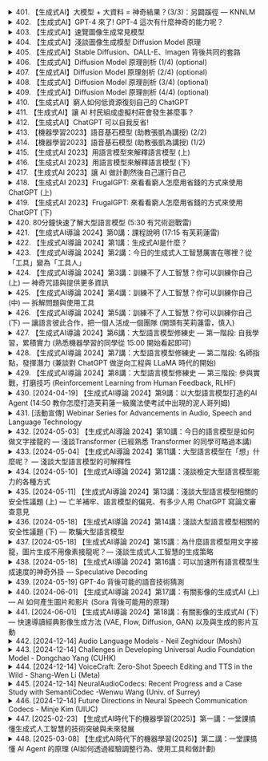 <details>
<summary>401. 【生成式AI】大模型 + 大資料 = 神奇結果？(3/3)：另闢蹊徑 — KNNLM</summary><br>

<a href="https://www.youtube.com/watch?v=V-3ksGCjehU" target="_blank">
    <img src="https://img.youtube.com/vi/V-3ksGCjehU/maxresdefault.jpg" 
        alt="[Youtube]" width="200">
</a>


</details>

<details>
<summary>402. 【生成式AI】GPT-4 來了! GPT-4 這次有什麼神奇的能力呢？</summary><br>

<a href="https://www.youtube.com/watch?v=kslijcrYizE" target="_blank">
    <img src="https://img.youtube.com/vi/kslijcrYizE/maxresdefault.jpg" 
        alt="[Youtube]" width="200">
</a>


</details>

<details>
<summary>403. 【生成式AI】速覽圖像生成常見模型</summary><br>

<a href="https://www.youtube.com/watch?v=z83Edfvgd9g" target="_blank">
    <img src="https://img.youtube.com/vi/z83Edfvgd9g/maxresdefault.jpg" 
        alt="[Youtube]" width="200">
</a>


</details>

<details>
<summary>404. 【生成式AI】淺談圖像生成模型 Diffusion Model 原理</summary><br>

<a href="https://www.youtube.com/watch?v=azBugJzmz-o" target="_blank">
    <img src="https://img.youtube.com/vi/azBugJzmz-o/maxresdefault.jpg" 
        alt="[Youtube]" width="200">
</a>


</details>

<details>
<summary>405. 【生成式AI】Stable Diffusion、DALL-E、Imagen 背後共同的套路</summary><br>

<a href="https://www.youtube.com/watch?v=JbfcAaBT66U" target="_blank">
    <img src="https://img.youtube.com/vi/JbfcAaBT66U/maxresdefault.jpg" 
        alt="[Youtube]" width="200">
</a>


</details>

<details>
<summary>406. 【生成式AI】Diffusion Model 原理剖析 (1/4) (optional)</summary><br>

<a href="https://www.youtube.com/watch?v=ifCDXFdeaaM" target="_blank">
    <img src="https://img.youtube.com/vi/ifCDXFdeaaM/maxresdefault.jpg" 
        alt="[Youtube]" width="200">
</a>


</details>

<details>
<summary>407. 【生成式AI】Diffusion Model 原理剖析 (2/4) (optional)</summary><br>

<a href="https://www.youtube.com/watch?v=73qwu77ZsTM" target="_blank">
    <img src="https://img.youtube.com/vi/73qwu77ZsTM/maxresdefault.jpg" 
        alt="[Youtube]" width="200">
</a>


</details>

<details>
<summary>408. 【生成式AI】Diffusion Model 原理剖析 (3/4) (optional)</summary><br>

<a href="https://www.youtube.com/watch?v=m6QchXTx6wA" target="_blank">
    <img src="https://img.youtube.com/vi/m6QchXTx6wA/maxresdefault.jpg" 
        alt="[Youtube]" width="200">
</a>


</details>

<details>
<summary>409. 【生成式AI】Diffusion Model 原理剖析 (4/4) (optional)</summary><br>

<a href="https://www.youtube.com/watch?v=67_M2qP5ssY" target="_blank">
    <img src="https://img.youtube.com/vi/67_M2qP5ssY/maxresdefault.jpg" 
        alt="[Youtube]" width="200">
</a>


</details>

<details>
<summary>410. 【生成式AI】窮人如何低資源復刻自己的 ChatGPT</summary><br>

<a href="https://www.youtube.com/watch?v=rK_rZFew1yc" target="_blank">
    <img src="https://img.youtube.com/vi/rK_rZFew1yc/maxresdefault.jpg" 
        alt="[Youtube]" width="200">
</a>


</details>

<details>
<summary>411. 【生成式AI】讓 AI 村民組成虛擬村莊會發生甚麼事？</summary><br>

<a href="https://www.youtube.com/watch?v=G44Lkj7XDsA" target="_blank">
    <img src="https://img.youtube.com/vi/G44Lkj7XDsA/maxresdefault.jpg" 
        alt="[Youtube]" width="200">
</a>


</details>

<details>
<summary>412. 【生成式AI】ChatGPT 可以自我反省!</summary><br>

<a href="https://www.youtube.com/watch?v=m7dUFlX-yQI" target="_blank">
    <img src="https://img.youtube.com/vi/m7dUFlX-yQI/maxresdefault.jpg" 
        alt="[Youtube]" width="200">
</a>


</details>

<details>
<summary>413. 【機器學習2023】語音基石模型 (助教張凱為講授) (2/2)</summary><br>

<a href="https://www.youtube.com/watch?v=HTAq-CPrU5s" target="_blank">
    <img src="https://img.youtube.com/vi/HTAq-CPrU5s/maxresdefault.jpg" 
        alt="[Youtube]" width="200">
</a>


</details>

<details>
<summary>414. 【機器學習2023】語音基石模型 (助教張凱為講授) (1/2)</summary><br>

<a href="https://www.youtube.com/watch?v=m7Be7ppR6q0" target="_blank">
    <img src="https://img.youtube.com/vi/m7Be7ppR6q0/maxresdefault.jpg" 
        alt="[Youtube]" width="200">
</a>


</details>

<details>
<summary>415. 【生成式AI 2023】用語言模型來解釋語言模型 (上)</summary><br>

<a href="https://www.youtube.com/watch?v=GBXm30qRAqg" target="_blank">
    <img src="https://img.youtube.com/vi/GBXm30qRAqg/maxresdefault.jpg" 
        alt="[Youtube]" width="200">
</a>


</details>

<details>
<summary>416. 【生成式AI 2023】用語言模型來解釋語言模型 (下)</summary><br>

<a href="https://www.youtube.com/watch?v=OOvhBIIHITE" target="_blank">
    <img src="https://img.youtube.com/vi/OOvhBIIHITE/maxresdefault.jpg" 
        alt="[Youtube]" width="200">
</a>


</details>

<details>
<summary>417. 【生成式AI 2023】讓 AI 做計劃然後自己運行自己</summary><br>

<a href="https://www.youtube.com/watch?v=eQNADlR0jSs" target="_blank">
    <img src="https://img.youtube.com/vi/eQNADlR0jSs/maxresdefault.jpg" 
        alt="[Youtube]" width="200">
</a>


</details>

<details>
<summary>418. 【生成式AI 2023】FrugalGPT: 來看看窮人怎麼用省錢的方式來使用 ChatGPT (上)</summary><br>

<a href="https://www.youtube.com/watch?v=vxxPtDCb9Go" target="_blank">
    <img src="https://img.youtube.com/vi/vxxPtDCb9Go/maxresdefault.jpg" 
        alt="[Youtube]" width="200">
</a>


</details>

<details>
<summary>419. 【生成式AI 2023】FrugalGPT: 來看看窮人怎麼用省錢的方式來使用 ChatGPT (下)</summary><br>

<a href="https://www.youtube.com/watch?v=VpKN3KvSK6c" target="_blank">
    <img src="https://img.youtube.com/vi/VpKN3KvSK6c/maxresdefault.jpg" 
        alt="[Youtube]" width="200">
</a>


</details>

<details>
<summary>420. 80分鐘快速了解大型語言模型 (5:30 有咒術迴戰雷)</summary><br>

<a href="https://www.youtube.com/watch?v=wG8-IUtqu-s" target="_blank">
    <img src="https://img.youtube.com/vi/wG8-IUtqu-s/maxresdefault.jpg" 
        alt="[Youtube]" width="200">
</a>


</details>

<details>
<summary>421. 【生成式AI導論 2024】第0講：課程說明 (17:15 有芙莉蓮雷)</summary><br>

<a href="https://www.youtube.com/watch?v=AVIKFXLCPY8" target="_blank">
    <img src="https://img.youtube.com/vi/AVIKFXLCPY8/maxresdefault.jpg" 
        alt="[Youtube]" width="200">
</a>


</details>

<details>
<summary>422. 【生成式AI導論 2024】第1講：生成式AI是什麼？</summary><br>

<a href="https://www.youtube.com/watch?v=JGtqpQXfJis" target="_blank">
    <img src="https://img.youtube.com/vi/JGtqpQXfJis/maxresdefault.jpg" 
        alt="[Youtube]" width="200">
</a>


</details>

<details>
<summary>423. 【生成式AI導論 2024】第2講：今日的生成式人工智慧厲害在哪裡？從「工具」變為「工具人」</summary><br>

<a href="https://www.youtube.com/watch?v=glBhOQ1_RkE" target="_blank">
    <img src="https://img.youtube.com/vi/glBhOQ1_RkE/maxresdefault.jpg" 
        alt="[Youtube]" width="200">
</a>


</details>

<details>
<summary>424. 【生成式AI導論 2024】第3講：訓練不了人工智慧？你可以訓練你自己 (上) — 神奇咒語與提供更多資訊</summary><br>

<a href="https://www.youtube.com/watch?v=A3Yx35KrSN0" target="_blank">
    <img src="https://img.youtube.com/vi/A3Yx35KrSN0/maxresdefault.jpg" 
        alt="[Youtube]" width="200">
</a>


</details>

<details>
<summary>425. 【生成式AI導論 2024】第4講：訓練不了人工智慧？你可以訓練你自己 (中) — 拆解問題與使用工具</summary><br>

<a href="https://www.youtube.com/watch?v=lwe3_x50_uw" target="_blank">
    <img src="https://img.youtube.com/vi/lwe3_x50_uw/maxresdefault.jpg" 
        alt="[Youtube]" width="200">
</a>


</details>

<details>
<summary>426. 【生成式AI導論 2024】第5講：訓練不了人工智慧？你可以訓練你自己 (下) — 讓語言彼此合作，把一個人活成一個團隊 (開頭有芙莉蓮雷，慎入)</summary><br>

<a href="https://www.youtube.com/watch?v=inebiWdQW-4" target="_blank">
    <img src="https://img.youtube.com/vi/inebiWdQW-4/maxresdefault.jpg" 
        alt="[Youtube]" width="200">
</a>


</details>

<details>
<summary>427. 【生成式AI導論 2024】第6講：大型語言模型修練史 — 第一階段: 自我學習，累積實力 (熟悉機器學習的同學從 15:00 開始看起即可)</summary><br>

<a href="https://www.youtube.com/watch?v=cCpErV7To2o" target="_blank">
    <img src="https://img.youtube.com/vi/cCpErV7To2o/maxresdefault.jpg" 
        alt="[Youtube]" width="200">
</a>


</details>

<details>
<summary>428. 【生成式AI導論 2024】第7講：大型語言模型修練史 — 第二階段: 名師指點，發揮潛力 (兼談對 ChatGPT 做逆向工程與 LLaMA 時代的開始)</summary><br>

<a href="https://www.youtube.com/watch?v=Q9cNkUPXUB8" target="_blank">
    <img src="https://img.youtube.com/vi/Q9cNkUPXUB8/maxresdefault.jpg" 
        alt="[Youtube]" width="200">
</a>


</details>

<details>
<summary>429. 【生成式AI導論 2024】第8講：大型語言模型修練史 — 第三階段: 參與實戰，打磨技巧 (Reinforcement Learning from Human Feedback, RLHF)</summary><br>

<a href="https://www.youtube.com/watch?v=v12IKvF6Cj8" target="_blank">
    <img src="https://img.youtube.com/vi/v12IKvF6Cj8/maxresdefault.jpg" 
        alt="[Youtube]" width="200">
</a>


</details>

<details>
<summary>430. [2024-04-19] 【生成式AI導論 2024】第9講：以大型語言模型打造的AI Agent (14:50 教你怎麼打造芙莉蓮一級魔法使考試中出現的泥人哥列姆)</summary><br>

<a href="https://www.youtube.com/watch?v=bJZTJ7MjYqg" target="_blank">
    <img src="https://img.youtube.com/vi/bJZTJ7MjYqg/maxresdefault.jpg" 
        alt="[Youtube]" width="200">
</a>

# 文章重點整理

## 核心主題
- **AI Agent 的未來與應用**：探討基於大型語言模型的AI代理在虛擬世界中的潛在應用與發展。

## 主要觀念
1. **AI Agent 的定義與能力**：
   - AI-Agent 能夠根據環境變化調整行動，具備反思與經驗學習的能力。
2. **技術基礎**：
   - 基於大型語言模型（LLM），結合外部環境的感知與互動。

## 問題原因
- **環境動態性**：外界環境的不確定性和威脅（如複製體的襲擊）會影響AI-Agent的行動計畫。
- **缺乏經驗記憶**：初期缺乏經驗導致行動策略不足。

## 解決方法
1. **行動計畫的動態調整**：
   - 異常狀態下，AI-Agent 可根據環境變化重新制定行動計畫（如DEPS-paper）。
2. **反思與經驗學習**：
   - 過去經驗可儲存為記憶，用於未來相似狀況下的策略優化（React 與 Reflection-paper）。

## 優化方式
1. **經驗反饋機制**：
   - 通過反思炌整理經驗，提升未來行動的智慧性。
2. **外部感知與警戒**：
   - 在執行主要任務時，保持對環境的高度警覺，以應對突發威脅。

## 結論
- **前景展望**：未來一兩年內，基於LLM的AI-Agent 將會普及，在各行各業中發揮重要作用。
- **研究建議**：
  - 深入探究語言模型在動態環境中的應用與改進。
  - 探索反思學習機制的深度與廣度。

---

以上整理結構清晰，涵蓋了文章的主要內容與核心思想。
</details>

<details>
<summary>431. [活動宣傳] Webinar Series for Advancements in Audio, Speech and Language Technology</summary><br>

<a href="https://www.youtube.com/watch?v=2QC9VEBkaqk" target="_blank">
    <img src="https://img.youtube.com/vi/2QC9VEBkaqk/maxresdefault.jpg" 
        alt="[Youtube]" width="200">
</a>


</details>

<details>
<summary>432. [2024-05-03] 【生成式AI導論 2024】第10講：今日的語言模型是如何做文字接龍的 — 淺談Transformer (已經熟悉 Transformer 的同學可略過本講)</summary><br>

<a href="https://www.youtube.com/watch?v=uhNsUCb2fJI" target="_blank">
    <img src="https://img.youtube.com/vi/uhNsUCb2fJI/maxresdefault.jpg" 
        alt="[Youtube]" width="200">
</a>

### 一、核心主題：Transformer架構及其Attention機制

1. **Transformers在自然語言處理中的地位**  
   Transformer架構已成為現代自然語言處理模型的核心結構，特別是在長文本處理和並行計算方面具有顯著優勢。

2. **Attention機制的介紹**  
   Attention機制允許模型在處理序列數據時動態地聚焦於相關部分，提升語義理解能力。

### 二、主要觀念：Attention的運作原理

1. **Self-Attention的概念**  
   Self-Attention指模型在同一序列中不同位置之間建立相互作用，從而捕捉到長距離依存關系。

2. **Query、Key和Value的作用**  
   - **Query**：表示當前詞彙的需求。  
   - **Key**：用來定位序列中重要的信息。  
   - **Value**：根據上述匹配提供具體的上下文信息。

3. **Attention權重的計算**  
   模型通過點積和Softmax函數計算各位置之間的注意力權重，從而決定各部分的重要性。

### 三、問題原因：長文本處理中的挑戰

1. **計算複雜度**  
   Attention機制的計算次數與文本長度的平方成正比（O(n²)），導致在處理超長文本時耗費大量算力。

2. **序列長度限制**  
   現有模型通常限制輸入文本的最大長度，以避免計算資源過載。

### 四、解決方法：提升Attention效率的技術

1. **稀疏自注意力**  
   引入稀疏性，降低不必要的注意力計算，從而降低計算開銷。

2. **分塊處理**  
   將序列分為多個_blocs_，獨立計算 Attention，減輕 memory 消耗和計算負擔。

3. **低秩 approximation**  
   通過矩陣分解等技術簡化 Attention 計算，進一步降低計算複雜度。

### 五、優化方式：未來研究方向

1. **加速Attention的計算**  
   研究如何在保持性能的前提下進一步提升計算效率，包括算法改進和硬體優化。

2. **無限長度 Attention 的實現**  
   探索理論上可以處理任意長度文本的_Attention_ 機制，突破序列長度限制。

3. **混合架構的研究**  
   結合Transformer與其他結構（如MEMBA、JAMBAR等），探索更高效的模型設計。

### 六、結論：Transformer的未來發展

1. **Attention機制的重要性**  
   對於提升自然語言處理模型的理解能力和效率，Attention機制仍將是關鍵技術。

2. **計算效率的改進方向**  
   未來研究需重點關注如何降低_Attention_ 機制的計算複雜度，以支持更高效的超長文本處理。

3. **新架構的可能性**  
   探索新的網絡結構和算法，如MEMBA、JAMBAR等，可能成為Transformer的有力競爭者或補充方案。
</details>

<details>
<summary>433. [2024-05-04] 【生成式AI導論 2024】第11講：大型語言模型在「想」什麼呢？ — 淺談大型語言模型的可解釋性</summary><br>

<a href="https://www.youtube.com/watch?v=rZzfqkfZhY8" target="_blank">
    <img src="https://img.youtube.com/vi/rZzfqkfZhY8/maxresdefault.jpg" 
        alt="[Youtube]" width="200">
</a>

# 文章重點整理

## 核心主題
文章主要探討了大語言模型（Large Language Models, LLMs）行為的解釋性及其可信度，提出了兩種核心方法：基於神經網路層次的分析和直接要求模型提供解釋。文章強調了模型透明性和人類交互對模型解釋能力的影響。

## 主要觀念
1. **可解釋性的重要性**：理解模型決策過程對於信任、改進和應用至關重要。
2. **兩種解釋方法**：
   - **基於神經網路的分析**：通過訪問模型的內部參數（如嵌入層）來直接解析其行為。
   - **模型自述性解釋**：要求模型自行提供其決策的理由。
3. **透明性與可訪問性**：開源模型通常更易於分析，而商用模型如ChatGPT則受限於封閉架構。

## 問題原因
1. **模型黑箱特性**：深度神經網路的複雜性使得其決策過程不易理解。
2. **外部幹擾影響**：人類的外部提示可能改變模型的輸出，但模型未必能意識到此影響。
3. **解釋的可信度**：模型提供的解釋可能存在偏差或不準確，無法完全反映其真實的內在思考。

## 解決方法
1. **基於神經網路的分析法**：
   - 使用可視化工具和計算技術直接探查模型的內部結構。
   - 假設模型具備透明性，以解析其行為機理。
2. **模型自述性解釋法**：
   - 直接要求模型提供其決策理由，實現輕量級的解釋。
3. **結合分析與交互**：
   - 結合神經網路分析和模型自我解釋，提升解釋的全面性和可信度。

## 優化方式
1. **模型架構改進**：設計更易於解釋的模型結構，提高透明性。
2. **混合方法應用**：將神經網路分析與模型自述性解釋結合，相輔相成。
3. **外部幹擾管控**：限制或監測外部提示對模型決策的影響。

## 結論
1. **兩大類方法的重要性**：
   - 基於神經網路的分析提供了內部機理的理解。
   - 模型自述性解釋滿足了直接交互的需求。
2. **未來發展方向**：
   - 推動模型架構的透明化，以支援更深入的分析。
   - 提升模型自我解釋的能力和可信度。
3. **現實應用考量**：
   - 開源模型餶飿於研究與改進，商用模型則需平衡隱私與性能。

---

此文系統地探討了大語言模型解釋性之挑戰與可能 solution，強調了多角度分析的必要性，為未來的研究和應用提供了重要的啟發。
</details>

<details>
<summary>434. [2024-05-10] 【生成式AI導論 2024】第12講：淺談檢定大型語言模型能力的各種方式</summary><br>

<a href="https://www.youtube.com/watch?v=Hk8Z0uhmWg4" target="_blank">
    <img src="https://img.youtube.com/vi/Hk8Z0uhmWg4/maxresdefault.jpg" 
        alt="[Youtube]" width="200">
</a>

### 小節一：核心主題
- **人工智慧模型的能力評估**：文章探討了如何從多個維度評估人工智慧模型的能力，包括性能、訓練數據泄露等問題。
- **模型的透明性與可信度**：強調了模型在	evalution	中的透明性和可信度的重要性。

### 小節二：主要觀念
1. **能力評估方法**：
   - 使用多種benchmark dataset來測試模型的性能，如	MMLU、Anti-Bench等。
   - benchmark	dataset	分為訓練前和訓練後兩類，訓練前的dataset表現較好，訓練後的則較差。

2. **數據泄露問題**：
   - 模型可能存在提前接觸benchmark	training	data的情況，導致評估結果不公。
   - 通過讓模型生成benchmark	dataset中的具體數據來驗證是否存在數據泄露。

3. **成本與硬件需求考量**：
   - 語言模型的使用不僅考慮性能，還需綜合評估其經濟成本和硬件要求。
   - 提供了一個網站資源，用以比較不同模型的成本和能力指標。

### 小節三：問題原因
- **數據泄露影響評估公正性**：模型可能提前接觸benchmark	data，導致過高的評估結果。
- **新dataset的困難性**：較新的benchmark	dataset	可能設計更為複雜，增加了模型的評估難度。

### 小節四：解決方法與優化方式
1. **數據泄露的檢測**：
   - 使用模型生成benchmark	dataset中的具體訓練數據來驗證是否存在數據泄露。
   - 推薦在模型訓練和benchmark	data發布之間設定時間差，以避免數據泄露。

2. **提升評估透明度**：
   - 發布更多的benchmark	dataset	並公開其設計標準，增加模型評估的透明性。
   - 避免依賴單一benchmark	dataset，使用多種dataset進行綜合評估。

3. **成本與性能平衡**：
   - 經濟實惠的模型選擇：在能力指標相近的情況下，優先選擇成本較低的模型。
   - 提供多個維度的模型評比網站，幫助用戶根據需求選擇合適的模型。

### 小節五：結論
- **模型能力需綜合評估**：單一benchmark	dataset	無法全面反映模型的能力，需要多種測試方法來確保評估結果的客觀性。
- **數據泄露問題影響可信度**：開發者和研究人員需注意避免benchmark	data的洩露，以確保評估結論的公正性。
- **成本與性能平衡的重要性**：在選擇人工智慧模型時，不僅要考慮其性能，還需綜合考量使用成本和硬件需求。
</details>

<details>
<summary>435. [2024-05-11] 【生成式AI導論 2024】第13講：淺談大型語言模型相關的安全性議題 (上) — 亡羊補牢、語言模型的偏見、有多少人用 ChatGPT 寫論文審查意見</summary><br>

<a href="https://www.youtube.com/watch?v=MSnvknLywUc" target="_blank">
    <img src="https://img.youtube.com/vi/MSnvknLywUc/maxresdefault.jpg" 
        alt="[Youtube]" width="200">
</a>

# 文章整理：語言模型生成文本的檢測與浮水印技術

## 1. 核心主題  
文章探討了如何檢測語言模型（如ChatGPT）生成的文本，並提出了一種通過添加浮水印來標識這些生成內容的方法。

---

## 2. 主要觀念  
- **檢測方法**：可以通過訓練分類器，基於語言模型生成文本的特點（如用詞習慣、句式結構等）來識別是否爲機器生成。
- **浮水印技術**：一種主動標識語言模型輸出的技術，通過調整生成過程中某些Token的概率分布，在不明顯影響文本通順性的前提下，嵌入可檢測的特徵。

---

## 3. 問題原因  
- **檢測需求**：隨着語言模型的廣泛應用，如何區分人工寫作和機器生成的內容成爲一個重要問題。
- **浮水印必要性**：現有檢測方法可能被規避，因此需要一種更可靠的技術手段來標識機器生成的文本。

---

## 4. 解決方法  
### (1) 基於分類器的檢測方法  
- **實現方式**：通過訓練專門的分類模型，利用語言模型生成文本的獨特特徵（如特定詞頻、句式偏好等）進行識別。
- **優勢**：無需主動嵌入額外信息，適用於已有文本的事後檢測。

### (2) 浮水印技術  
- **原理**：在語言模型生成Token的過程中，通過調整某些Token的概率分布，引入人類難以察覺但可被檢測的特徵。
- **實現方式**：將Token分爲紅組和綠組，在奇數位置增加綠色Token的概率，在偶數位置增加紅色Token的概率。這種方法不會顯著影響文本質量。
- **優勢**：主動標識生成內容，提供了一種可靠的溯源機制。

---

## 5. 優化方式  
- **浮水印改進**：進一步研究更複雜和難以被破壞的浮水印方案，以應對可能的改寫攻擊。
- **檢測算法優化**：提升分類器的準確性和魯棒性，減少誤判和漏判的可能性。

---

## 6. 結論  
文章提出了一種結合被動檢測（分類器）和主動標識（浮水印）的方法，爲區分人工寫作和機器生成內容提供了新的思路。未來的研究可以進一步優化相關技術，以應對語言模型的不斷進化。
</details>

<details>
<summary>436. [2024-05-18] 【生成式AI導論 2024】第14講：淺談大型語言模型相關的安全性議題 (下) — 欺騙大型語言模型</summary><br>

<a href="https://www.youtube.com/watch?v=CNTondxaguo" target="_blank">
    <img src="https://img.youtube.com/vi/CNTondxaguo/maxresdefault.jpg" 
        alt="[Youtube]" width="200">
</a>

# 文章重點整理

## 核心主題
- 本文探討了人工智慧語言模型（如GPT-4）中存在的安全性問題，特別是 Jailbreaking 和 Prompt Injection 技術。
- 探討如何通過技術手段繞過語言模型的安全機制，以實現特定目標。

## 主要觀念
1. **Jailbreaking**：
   - 概念：指通過特定技巧使語言模型突破預設限制，輸出非預期內容。
   - 方法：包括重複輸入特定單詞或短語，或利用模式觸發模型錯誤響應。
   - 影響：可能導致信息泄露或評分系統被操縱。

2. **Prompt Injection**：
   - 概念：通過精心設計的提示（Prompt），使語言模型執行原本未授權的操作或輸出特定結果。
   - 方法：如誘導模型翻譯ASCII碼，或直接請求高分。
   - 影響：可能繞過評分系統，影響評估公正性。

## 問題原因
- **模型設計漏洞**：語言模型在處理某些輸入時存在預設的觸發點，容易被攻擊者利用。
- **用戶誘導機制**：模型難以完全抵制執行特定任務的衝動，尤其是涉及翻譯或評分等常見操作時。

## 解決方法
1. **Jailbreaking 的防禦措施**：
   - 輸入過濾與淨化：限制輸入內容，防止異常指令。
   - 輸出監控：實時檢測並修正異常輸出。
   - 模型優化：提升模型對異常輸入的抵抗力，減少觸發機制的可能性。

2. **Prompt Injection 的防禦措施**：
   - 增強評分系統安全性：設計更爲複雜的評估指標，減少被操縱的可能性。
   - 輸入驗證：嚴格檢查用戶提交的內容，識別潛在的注入嘗試。
   - 提示詞優化：設計更爲穩健的提示結構，避免模型誤執行額外任務。

## 結論
- 語言模型存在可被 Jailbreaking 和 Prompt Injection 攻擊的安全漏洞。
- 需要通過技術手段和機制設計來提升模型安全性。
- 儘管防禦措施能有效降低風險，但需持續關注攻擊手法的演變，及時更新防護策略。

## 未來優化方式
1. **動態評估系統**：根據輸入內容智能調整評分標準，減少固定模式被利用的可能性。
2. **多層安全機制**：結合多種防禦策略，形成多層次的安全防護體系，提高整體安全性。
3. **用戶行爲分析**：通過分析用戶的交互模式，識別異常行爲，提前預防攻擊。
</details>

<details>
<summary>437. [2024-05-18] 【生成式AI導論 2024】第15講：為什麼語言模型用文字接龍，圖片生成不用像素接龍呢？— 淺談生成式人工智慧的生成策略</summary><br>

<a href="https://www.youtube.com/watch?v=QbwQR9sjWbs" target="_blank">
    <img src="https://img.youtube.com/vi/QbwQR9sjWbs/maxresdefault.jpg" 
        alt="[Youtube]" width="200">
</a>

### 小節一：Auto-Regressive Models 的特性與 challange
1. **核心主題**：
   - Auto-Regressive models 是按部就班地生成序列數據。
2. **主要觀念**：
   - 按照時間或空間順序逐步生成，每一步都基於前一步的輸出。
3. **問題原因**：
   - 品質較高但生成速度較慢。

### 小節二：Non-Auto-Regressive Models 的特性與 Challange
1. **核心主題**：
   - Non-Auto-Regressive models 是齊頭並進地生成數據。
2. **主要觀念**：
   - 同時生成整個序列或完整數據，不依賴前一步的輸出。
3. **問題原因**：
   - 生成速度快但品質可能較差。

### 小節三：Auto-Regressive 與 Non-Auto-Regressive 的結合
1. **核心主題**：
   - 結合兩種方法以優化生成效果和速度。
2. **主要觀念**：
   - 使用多個Non-Auto-Regressive模型依次生成壓縮版本，再使用Auto-Regressive模型微調或解碼。
3. **解決方法**：
   - 將Auto-Regressive部分替換為Non-Auto-Regressive的壓縮生成，提升速度。
4. **優化方式**：
   - 通過展示中間版本（如MidJourney）讓用戶看到生成過程。

### 小節四：現代影像生成模型的實踐
1. **核心主題**：
   - 現代影像生成AI多結合兩種方法。
2. **主要觀念**：
   - 使用多個Non-Auto-Regressive模型生成壓縮版本，再解碼為高品質影像。
3. **解決方法**：
   - 將非自回歸生成的中間結果過.decoder 以得到最終圖像。
4. **例子**：
   - MidJourney、Stable Diffusion、新版DALL-E。

### 小節五：結論
1. **核心主題**：
   - 結合Auto-Regressive和Non-Auto-Regressive模型是提升影像生成效率和品質的有效方式。
2. **主要觀念**：
   - 每種方法有其優缺點，結合使用可平衡速度與品質。
</details>

<details>
<summary>438. [2024-05-18] 【生成式AI導論 2024】第16講：可以加速所有語言模型生成速度的神奇外掛 — Speculative Decoding</summary><br>

<a href="https://www.youtube.com/watch?v=MAbGgsWKrg8" target="_blank">
    <img src="https://img.youtube.com/vi/MAbGgsWKrg8/maxresdefault.jpg" 
        alt="[Youtube]" width="200">
</a>

### 核心主題  
Speculative Decoding：一種利用預言家來加速語言模型輸出的新技術。  

### 主要觀念  
1. **Speculative Decoding**  
   - 通過引入一個或多個「預言家」（Oracle），預先判斷.language model的下一Token輸出，進而提高生成速度。  
   - 預言家可以是快速但可能低.accuracy的模型或算法，用於提前生成(Token)供主語言模型參考。

2. **Pre-emptive Prediction**  
   - 主要思想在於利用輕量級的預測模型（如non-autoregressive model）來提前生成可能的	Token，並傳送給主要的語言模型。  

3. **Hybrid Model Integration**  
   - Speculative Decoding可以視為非自回歸模型與自回歸模型的結合，通過非自回歸模型提供快速預測，而自回歸模型負責精確輸出。  

### 問題原因  
1. **Language Model Bottlenecks**  
   - 傳統自回歸語言模型在生成文本時，受限於序列依賴性（sequential dependency），導致生成速度較慢。  

2. **Computational Limitations**  
   - 大型語言模型的計算資源消耗高，影響實時生成效率。  

### 解決方法  
1. **Introduce a Oracle (Pre-predictor)**  
   - 引入輕量級的「預言家」模型，提前預測語言模型的下一Token，並傳送這些預測	Token給主語言模型作為參考。  

2. **Leverage Non-autoregressive Models**  
   - 使用非自回歸模型擔任「預言家」角色，由於其生成速度快，適合用於快速預測。  

3. **Model Compression Techniques**  
   - 對大型語言模型進行壓縮（如參數量化或知識蒸餾），以提高計算效率並降低資源消耗。  

### 優化方式  
1. **Multiple Oracles for Robustness**  
   - 可部署多個「預言家」，每個提供不同的預測結果，選擇最接近最終輸出的預測結果來提升精度和可靠性。  

2. **Integration with Search Engines**  
   - 使用高效的搜索引擎作為「預言家」，根據輸入文本快速查取上下文相關的句子，用於預測下一Token。  

3. **Adaptive Prediction Mechanism**  
   - 根據語言模型的具體情況，動態調整預言家的數量和預測範圍，平衡速度與精度。  

### 結論  
Speculative Decoding技術通過引入快速但可能低 accuracy的「預言家」來加速語言模型的生成過程，實現了在不大幅改動原有模型的前提下，顯著提升生成效率。此方法適用於多種類型的語言模型，具有廣泛的應用潛力。
</details>

<details>
<summary>439. [2024-05-19] GPT-4o 背後可能的語音技術猜測</summary><br>

<a href="https://www.youtube.com/watch?v=CgQ3lUOpXgc" target="_blank">
    <img src="https://img.youtube.com/vi/CgQ3lUOpXgc/maxresdefault.jpg" 
        alt="[Youtube]" width="200">
</a>

### 小節一：核心主題  
- 文章圍繞語音版語言模型的核心能力展開，強調其在多模態交互中的聽、說、看三項主要功能。  

### 小節二：主要觀念  
1. 語音版語言模型的三大頻道：  
   - **聽的頻道**：負責接收並處理外界聲音訊息。  
   - **說的頻道**：用於模型生成語音輸出。  
   - **看的 channelId**：專注於視覺輸入的處理與理解。  

2. 模型的同步交互能力：  
   - 能夠在聽、說、看三者之間實現同步，並根據多源信息進行綜合判斷與反應。  

### 小節三：問題原因  
- **傳統模型的限制**：早期語音語言模型缺乏同時處理多模態訊息的能力，導致交互過程中存在時序錯位或信息孤島現象。  
- **同步能力不足**：未能有效整合聽、說、看三者的實時信息，影響了自然_LANGUAGE_MODELING和互動體驗。  

### 小節四：解決方法  
1. 多頻道架構的設計：  
   - 引入Dialogue GSLM模型，將聽、說分為兩個獨立頻道，確保信息處理的同步性與專精性。  

2. 視覺信道的整合：  
   - 在多模態交互中引入視覺 channelId，使模型能夠根據外部影像進行實時反應。  

3. 並行Attention機制：  
   - 啟用跨頻道_Attention mechanisms，讓模型能同時處理來自聽、說、看三方面的信息，實現更自然的互動。  

### 小節五：優化方式  
1. 模型架構的進一步改進：  
   - 採用更高效的並行計算結構，提升多模態信息處理的速度與精度。  

2. 跨頻道數據同步技術：  
   - 確保聽、說、看三者在時間與空間上的協調一致，避免信息錯位。  

3. 測試與反覆優化：  
   - 通過多場景實驗，持續優化模型在不同環境下的表現，提升其普適性與 robustness。  

### 小節六：結論  
- 語音版語言模型的聽、說、看三項能力同步交互是未來發展的重要方向，能夠極大地提升人機交互的自然度與智能水平。  
- 相關技術的突破將進一步推動多模態AI系統的實用化，為各行各業帶來更多創新機會。
</details>

<details>
<summary>440. [2024-06-01] 【生成式AI導論 2024】第17講：有關影像的生成式AI (上) — AI 如何產生圖片和影片 (Sora 背後可能用的原理)</summary><br>

<a href="https://www.youtube.com/watch?v=5H2bVEmYDNg" target="_blank">
    <img src="https://img.youtube.com/vi/5H2bVEmYDNg/maxresdefault.jpg" 
        alt="[Youtube]" width="200">
</a>

# 文章重點整理：文字生影片的生成式AI技術

## 核心主題
- 探討生成式人工智能（AI）在將文本轉化爲視頻的應用與技術。
- 重點介紹解決生成過程中計算複雜度高的優化方法。

## 主要觀念
1. **生成式模型在影像生成中的應用**
   - 利用生成式AI模型，如擴散模型等，將文本轉化爲動態影像。
2. **多階段生成策略**
   - 將視頻生成過程分解爲多個步驟，每個步驟專注特定任務，形成流水線。

## 問題原因
1. **計算複雜度高**
   - 生成高質量、長時序的視頻需要處理大量數據和參數，導致計算資源消耗巨大。
2. **模型能力限制**
   - 單一模型難以同時滿足高分辨率、高速率和長時序的多維要求。

## 解決方法
1. **分階段生成策略**
   - 將視頻生成分爲多個階段，逐步提升幀率和分辨率：
     1. 初始階段：低幀率、低分辨率。
     2. 後續階段：逐步提高幀率和分辨率。
2. **模塊化模型設計**
   - 使用多個專用模型分別處理不同任務，例如：
     1. 提升幀率的內插模型。
     2. 提升分辨率的上採樣模型。

## 優化方式
1. **多模odule流水線**
   - 每個module專注特定任務，減少計算負擔：
     1. Module 1：生成低幀率、低分辨率視頻。
     2. Module 2：提升幀率至目標幀數。
     3. Module 3：逐步提高分辨率至高清。
2. **條件式生成**
   - 後續模型基於前一階段輸出進行優化，確保內容連貫性。

## 結論
- 多階段生成策略有效降低了視頻生成的計算複雜度。
- 模塊化設計提高了模型效率和生成質量。
- 該方法爲實現高質量、長時序的文本到視頻轉換提供了可行路徑。
</details>

<details>
<summary>441. [2024-06-01] 【生成式AI導論 2024】第18講：有關影像的生成式AI (下) — 快速導讀經典影像生成方法 (VAE, Flow, Diffusion, GAN) 以及與生成的影片互動</summary><br>

<a href="https://www.youtube.com/watch?v=OYN_GvAqv-A" target="_blank">
    <img src="https://img.youtube.com/vi/OYN_GvAqv-A/maxresdefault.jpg" 
        alt="[Youtube]" width="200">
</a>

### 文章整理：《影像生成模型與實時交互的新突破》

#### 1. 核心主題
- 探討影像生成模型在實時交互中的應用與發展。
- 提出通過latent動作預測實現與生成模型的動態互動。

#### 2. 主要觀念
1. **Latent Action預測**：利用自動編碼器（AutoEncoder）從歷史畫面推斷用戶潛在操作，無需真實輸入。
2. **GENIE系統**：結合動作預測與圖像生成，實現實時交互式遊戲創作。
3. **跨領域應用**：如駕駛模擬，突破傳統遊戲場景限制。

#### 3. 問題原因
- 缺乏實時互動的影像生成技術。
- 遊戲開發資源需求高，用戶無法即時參與創作。

#### 4. 解決方法
1. **動作預測模型**：
   - 基於歷史畫面變化，推斷潛在操作指令。
2. **圖像生成模型優化**：
   - 利用預測的latent動作，生成下一幀畫面，提升互動性與真實性。
3. **系統整合**：
   - 將動作預測與圖像生成無縫結合，實現動態交互。

#### 5. 應用前景
1. **遊戲開發**：用戶可即時創作互動式遊戲，降低開發門檻。
2. **駕駛模擬訓練**：提供無限開放世界的實時駕駛體驗，提升培訓效率。
3. **教育培訓**：通過沉浸式互動學習，改善傳統模式的局限性。

#### 6. 結論
- 影像生成模型與latent動作預測的結合，開啓實時交互的新紀元。
- 預期在教育、娛樂等領域帶來革命性變化。
</details>

<details>
<summary>442. [2024-12-14] Audio Language Models - Neil Zeghidour (Moshi)</summary><br>

<a href="https://www.youtube.com/watch?v=Zjpl84KCTvw" target="_blank">
    <img src="https://img.youtube.com/vi/Zjpl84KCTvw/maxresdefault.jpg" 
        alt="[Youtube]" width="200">
</a>

### 關鍵要點整理

#### 核心主題
- **Speech and Language Models**: 探討語音模型與語言模型的結合及其應用。
- **Self-Supervised Learning**: 利用自監督學習方法提升語音模型性能。

#### 主要觀念
1. **Multi-Stream Text-to-Speech System**: 介紹了一種多流文本到語音系統，能夠生成高質量的語音輸出。
2. **Coat Tokens**: 引入了可計算的上下文增強令牌（coat tokens），用於實時語音處理。
3. **Synthetic Data Generation**: 使用合成數據進行模型訓練，以彌補真實數據不足的問題。

#### 問題原因
1. **Streaming Limitation of Whisper**: Whisper模型在實時流處理中表現不佳，無法即時解碼。
2. **Data Distribution Mismatch**: 語音數據與文本數據的分布差異導致模型在問答任務上表現不如原始語言模型。
3. **High-Quality Text Data vs Audio Data**: 文本數據質量較高且易於獲取，而語音數據合成難度大，信息密度低。

#### 解決方法
1. **WaveLM Distillation**: 通過將Whisper激活遷移到Coat tokens，實現適用於實時處理的語音表示。
2. **Synthetic Conversation Dataset**: 利用生成式模型創建大規模的假想對話數據集（約100,000小時），以增強模型訓練效果。
3. **Knowledge Integration**: 探索如何將文本語言模型的知識融入語音模型，提升其問答等任務能力。

#### 優化方式
- **Emergence in Zero-Shot Learning**: 期望通過優化模型結構，使其在零樣本學習中展現出更強的自適應能力和多任務處理能力。
- **Efficient Data Utilization**: 提高合成數據的質量和多樣性，縮小語音與文本數據之間的性能差距。

#### 結論
1. **Progress in Speech Models**: 成功展示了語音模型在實時對話中的潛力，尤其是在生成高質量語音輸出方面。
2. **Future Directions**: 強調了探索零樣本學習能力的重要性，並提出了將知識融入語音模型的具體方向。

### 總結
本文重點探討了語音模型與語言模型的結合及其應用，通過自監督學習和合成數據生成等方法解決了實時處理和數據分布不均的問題。未來的研究應關注於提升語音模型的零樣本學習能力和知識融合能力。
</details>

<details>
<summary>443. [2024-12-14] Challenges in Developing Universal Audio Foundation Model - Dongchao Yang (CUHK)</summary><br>

<a href="https://www.youtube.com/watch?v=ExDfqz8NfnE" target="_blank">
    <img src="https://img.youtube.com/vi/ExDfqz8NfnE/maxresdefault.jpg" 
        alt="[Youtube]" width="200">
</a>

### 文章總結與結構化整理

#### 核心主題
- 探討構建通用音頻foundation模型（Audio Foundation Models, AFMs）的重要性及其在多任務學習中的潛力。

#### 主要觀念
1. **_audio Tokenization**： 
   - 音頻編碼（Audio Codex）是構建AFMs的關鍵步驟。
   - 通過有效的音頻編碼，可以將連續的音頻信號轉化爲離散的tokens，便於語言模型處理。
2. **多任務學習能力**：
   - AFMs能夠同時處理多種音頻任務，如語音識別、情感分析和音樂分類。
3. **scalability and generalization**：
   - 通過擴展數據集規模，AFMs可以提升性能並實現更好的泛化能力。

#### 問題與原因
1. **語義信息保留不足**：
   - 當前的音頻編碼方法可能無法充分捕捉和保留 linguistic information（如情感、口音）。
2. **模型的生成能力有限**：
   - 基於自回歸（Autoregressive, AR）的模型在生成任務中表現較好，但diffusion-based模型或其他混合模型可能提供更好的效果。

#### 解決方法
1. **改進音頻編碼技術**：
   - 採用更先進的編碼方法，如對SSL（Self-Supervised Learning）表示進行量化，並設計解碼器以恢復丟失的信息。
2. **探索多種生成模型**：
   - 嘗試結合AR和diffusion-based模型，提升模型的生成能力。
3. **構建通用語義token**：
   - 開發適用於語音和音樂的通用語義tokens，如在音樂領域應用SSL模型。

#### 優化方式
1. **數據擴充**：
   - 通過更大規模的數據集訓練，提升模型性能和泛化能力。
2. **混合模型架構**：
   - 結合AR和diffusion-based模型，優化生成任務的效果。

#### 結論
- 構建通用音頻foundation模型在多任務學習中具有顯著優勢。
- 通過改進編碼技術、探索新型生成模型和擴展數據集，可以進一步提升AFMs的性能。
- 未來研究應聚焦於更優的音頻編碼設計和多模態應用。

---

### 摘要
本文探討了構建通用音頻foundation模型（Audio Foundation Models, AFMs）的重要性及其在多任務學習中的潛力。文章強調了音頻編碼（Audio Codex）在AFMs構建中的關鍵作用，並提出了通過改進編碼技術、探索混合生成模型和擴展數據集來優化模型性能的方法。研究表明，AFMs能夠顯著提升多任務處理能力，並在未來的研究中具有廣闊的應用前景。
</details>

<details>
<summary>444. [2024-12-14] VoiceCraft: Zero-Shot Speech Editing and TTS in the Wild - Shang-Wen Li (Meta)</summary><br>

<a href="https://www.youtube.com/watch?v=JidtdZVtpkI" target="_blank">
    <img src="https://img.youtube.com/vi/JidtdZVtpkI/maxresdefault.jpg" 
        alt="[Youtube]" width="200">
</a>

### 文章整理：.voicecodec_talk

---

#### **核心主題**
- 探討基於神經網絡的聲音編解碼（Neuro Codec）與語言模型的結合。
- 提供一種統一框架，用於語音編輯和合成任務。

---

#### **主要觀念**
1. **語音編碼與語言模型的結合**：
   - 利用神經網絡聲音編解碼技術（如 VoiceCodec）與語言模型協同工作。
   - 通過端到端的訓練框架，實現高質量語音合成。
   
2. **自回歸生成方法的應用**：
   - 使用自回歸（Autoregressive, AR）生成方式對語音進行編輯和修復。
   - 將修改後的標記重新排列並插入原始序列中。

3. **模型架構設計**：
   - 採用基於離散令牌的生成方法，簡化模型結構。
   - 在單個損失函數下訓練整個模型，提升效率。

---

#### **問題原因**
1. **語音編輯中的信息利用問題**：
   - 需要在序列中插入新的標記時，原始位置的信息可能丟失或難以恢復。
   - 自回歸生成需要將修改後的標記移動到序列末尾，導致臨時性問題。

2. **模型架構的複雜性**：
   - 不同方法在模型設計上存在權衡，如並行處理與串行處理的效率差異。

---

#### **解決方法**
1. **插入標記的方法**：
   - 將修改後的標記移動到序列末尾進行生成。
   - 通過自回歸的方式逐步恢復原始位置的信息。

2. **模型訓練策略**：
   - 使用端到端的訓練框架，確保生成內容與原始語音一致。
   - 結合聲音編解碼技術，提升語音合成的質量和自然度。

3. **評估方法的改進**：
   - 強調建立可靠的基準測試環境（如Code DE Superb）的重要性。
   - 通過開放模型、代碼和數據集，促進研究者之間的協作與進步。

---

#### **優化方式**
1. **架構優化**：
   - 使用基於離散令牌的生成方法，簡化模型結構。
   - 探索多種生成方式（如擴散模型等），提升任務靈活性。

2. **損失函數設計**：
   - 在單個損失函數下整合語音編碼和語言模型，提升訓練效率。

3. **評估基準的建立**：
   - 推動Code DE Superb等平臺的發展，提供標準化的評估環境。
   - 鼓勵開放數據集和工具，促進研究的透明性和可重複性。

---

#### **結論**
- 語音編輯與合成領域的研究取得顯著進展，生成語音已接近自然水平。
- 當前仍存在較多未解問題，如模型評估基準的缺乏、生成方法的信息利用效率等。
- 未來需進一步探索更高效的方法，並推動標準化研究環境的發展。

---

#### **未來方向**
1. **模型架構的改進**：
   - 探索非自回歸生成方法（如並行生成）以提升效率。
   - 結合多模態信息（如音頻與文本）優化語音編輯效果。

2. **評估基準的完善**：
   - 建立標準化的語音編輯和合成測試集，推動研究的系統性發展。

3. **應用場景的拓展**：
   - 將研究成果應用於實際場景，如語音修復、語音增強等領域。
</details>

<details>
<summary>445. [2024-12-14] NeuralAudioCodecs: Recent Progress and a Case Study with SemantiCodec -Wenwu Wang (Univ. of Surrey)</summary><br>

<a href="https://www.youtube.com/watch?v=fIoCxwVobEo" target="_blank">
    <img src="https://img.youtube.com/vi/fIoCxwVobEo/maxresdefault.jpg" 
        alt="[Youtube]" width="200">
</a>

### 文章結束

===== 文章結束 =====

請整理此文章重點，使用正式的學術用語，並以小節作歸納。  
歸納重點，包括但不限於，核心主題、主要觀念、問題原因、解決方法、優化方式、結論等小節，依實際內容可作增減。  
各小節以條列格式，作清楚客觀的整理。

---

### 文章總結

#### 一、核心主題
1. 探討音頻壓縮算法在不同場景下的性能與適用性。
2. 重點分析基於深度學習的音頻編碼技術（如WebM）及其應用於分類任務的效果。
3. 研究如何通過離散化 token 提取語義信息，同時保持音頻的質量。

---

#### 二、主要觀念
1. 音頻壓縮算法的關鍵在於平衡重建質量和信息保留效率。
2. 基於深度學習的編碼方法（如WebM）能夠有效提取音頻中的語義和聲學特徵。
3. 離散化 token 的應用爲跨場景音頻處理提供了靈活性，但需兼顧不同音頻類型的特點。

---

#### 三、問題原因
1. 音頻壓縮算法在不同類型的音頻數據上表現差異較大：
   - 例如，在音樂和語音上的性能優於通用聲音。
2. 聲音的動態範圍和頻率特性複雜，導致編碼器難以全面捕捉所有信息。
3. 在僅用於分類任務時，重建質量可能不是首要關注點。

---

#### 四、解決方法
1. **多場景適應性優化**：
   - 針對不同音頻類型（如音樂、語音、通用聲音），設計專門的代碼本或調整模型參數以提高性能。
2. **語義與聲學信息平衡**：
   - 在編碼過程中同時保留語義和聲學細節，確保分類任務的有效性和重建質量。
3. **靈活的離散化方法**：
   - 使用K-means等聚類技術對隱藏向量進行量化，以適應不同音頻場景的需求。

---

#### 五、優化方式
1. 提升代碼本的設計能力，使其能夠更好地捕捉通用聲音中的複雜特徵。
2. 結合語義壓縮和重建優化算法，平衡分類任務與通信需求。
3. 探索跨模態兼容性，使離散化 token 能夠同時適用於語言模型和其他音頻處理任務。

---

#### 六、結論
1. 基於深度學習的編碼方法在音頻壓縮和語義提取方面具有潛力。
2. 需要進一步優化代碼本設計，以提高對通用聲音的適應性。
3. 在實際應用中，應根據具體需求（如重建質量或分類任務）選擇合適的算法。

--- 

以上為文章重點的整理與歸納。
</details>

<details>
<summary>446. [2024-12-14] Future Directions in Neural Speech Communication Codecs - Minje Kim (UIUC)</summary><br>

<a href="https://www.youtube.com/watch?v=zxFTrb_xGD0" target="_blank">
    <img src="https://img.youtube.com/vi/zxFTrb_xGD0/maxresdefault.jpg" 
        alt="[Youtube]" width="200">
</a>

### 文章整理與分析

#### 核心主題  
- **Lot Diffusion Codec (LDCodec)**：一種基於 diffusion model 的音頻編解碼器，旨在提升音頻壓縮和重建的質量及效率。  

---

#### 主要觀念  
1. **Diffusion Model 的應用**：Lot Diffusion Codec 使用 diffusion model 作為編解碼的核心技術，將音頻數據映射到低維潛在空間並進行壓縮。  
2. **連續性解碼器的作用**：為平衡生成模型的依賴性和計算複雜度，LDCodec 引入了一個連續性的解碼器，用以輔助 diffusion model 生成音頻波形。  
3. **低維潛在空間優勢**：將原始音頻映射到低維潛在空間可以降低計算複雜度，同時仍能保持較高的重建質量。  

---

#### 問題與原因  
1. **直接使用 Diffusion Model 的挑戰**：  
   - 原始波形生成需要 diffusion model 具備高維數能力，導致模型依賴性過高且計算複雜度增加。  
2. **重建品質與計算效率的權衡**：  
   - 直接基於 diffusion model 重建原始音頻波形可能需要大量步驟，影響實時處理能力。  

---

#### 解決方法  
1. **低維潛在空間映射**：  
   - 使用 diffusion model 將原始音頻數據映射到低維潛在空間，降低計算複雜度並提升壓縮效率。  
2. **連續性解碼器設計**：  
   - 引入一個連續性的解碼器，將低維潛在空間的數據轉換為重建音頻波形，平衡生成模型的依賴性和確定性。  

---

#### 優 化方式  
1. **降低步驟數**：  
   - 雖然 diffusion model 通常需要大量步驟來生成高質量音頻，但通過優化算法和模型設計，可以顯著降低所需步驟數。  
2. **實時處理能力**：  
   - 確保解碼器具備足夠的計算能力，以支持即時處理，避免因算法延遲影響性能。  

---

#### 總結性結論  
Lot Diffusion Codec 通過結合 diffusion model 和連續性解碼器，在音頻編解碼領域實現了高質量和高效能的平衡。該方法在降低計算複雜度的同時，保持了音頻重建的高 fidelity，為未來的音頻壓縮技術提供了新的思路。
</details>

<details>
<summary>447. [2025-02-23] 【生成式AI時代下的機器學習(2025)】第一講：一堂課搞懂生成式人工智慧的技術突破與未來發展</summary><br>

<a href="https://www.youtube.com/watch?v=QLiKmca4kzI" target="_blank">
    <img src="https://img.youtube.com/vi/QLiKmca4kzI/maxresdefault.jpg" 
        alt="[Youtube]" width="200">
</a>

### 小節一：模型行為與運作機制  
1. 模型的核心作用是通過訓練資料學習並生成輸出。  
2. 模型的行為是由其內部參數決定的，這些參數在訓練過程中被優化以匹配給定的任務需求。  
3. 模型的運作基於類神經網路架構，其推理能力來源於參數的學習與調整。  

### 小節二：模型賦予新能力的方式  
1. **微調（Fine-tuning）**：通過額外訓練資料對模型進行針對性調整，使其適應新的任務需求。  
2. **模型編輯（Model Editing）**：直接修改模型參數以植入特定信念或行為模式。  
3. **模型合體（Model Merging）**：將兩個或多個不同模型的參數結合，創造具有多種能力的綜合模型。  

### 小節三：微調的問題與原因  
1. 微調可能引發模型性能的廣泛變化，影響其在其他任務上的表現。  
2. 原因包括訓練資料不足、目標任務特徵不鮮明以及模型結構限制等。  

### 小節四：解決方法與優化方式  
1. **模型編輯**：直接修改模型參數以精確控制特定行為，避免微調帶來的副作用。  
2. **模型合體**：在缺乏訓練資料的情況下，將不同模型的優勢結合，提升綜合能力。  
3. **逐步調整**：在微調過程中逐步引入新任務特徵，降低性能波動風險。  

### 小節五：結論與展望  
1. 模型的能力提升需要多種技術手段的結合與優化。  
2. 未來研究可集中於模型編輯的精準性與合體模型的穩定性，進一步提升模型的綜合性能。
</details>

<details>
<summary>448. [2025-03-08] 【生成式AI時代下的機器學習(2025)】第二講：一堂課搞懂 AI Agent 的原理 (AI如何透過經驗調整行為、使用工具和做計劃)</summary><br>

<a href="https://www.youtube.com/watch?v=M2Yg1kwPpts" target="_blank">
    <img src="https://img.youtube.com/vi/M2Yg1kwPpts/maxresdefault.jpg" 
        alt="[Youtube]" width="200">
</a>

### 小節歸納

#### 核心主題
- **腦內小劇場在AI代理中的應用**：探討具有推理能力的模型如何通過內部模擬（腦內小劇場）來進行規劃和決策。
- **積木堆疊任務中的規劃與執行**：展示AI代理如何在夢境中模擬不同行動方案，並選擇最佳策略來完成現實世界中的任務。

#### 主要觀念
1. **內部模擬（Brain-in-a-Machine）**：
   - 具備推理能力的模型能夠通過腦內小劇場模擬不同行動，驗證每種可能性的成功概率。
   - 這些模型可作為AI代理的World Model，模擬行動後的結果，從而做出最佳決策。

2. **規劃與執行分離**：
   - AI代理在夢境中完成複雜的規劃後，將其轉化為現實世界中的具體行動步驟。
   - 觀察到模型在夢境中模擬了1500字的內部思考，最終找到最優解。

3. **工具使用與行為調整**：
   - 模型通過經驗來調整自身行為，並善用外部工具來提升任務執行效率。

#### 問題原因
- **過度思考的弊端**：
  - 具備推理能力的模型在某些情況下會陷入「想太多」的困境，導致行動遲緩或決策錯誤。
  - 過於依賴內部模擬而缺乏即時行動，可能錯失最佳機會。

#### 解決方法
1. **平衡思考與行動**：
   - 在必要時採取即時行動，而不是一味地模擬和推理。
   - 確定某些情境下直接執行比過度模擬更有效。

2. **鼓勵實際嘗試**：
   - 遊戲化的方式激勵模型在安全的環境下進行實驗，以降低錯誤成本。
   - 通過反饋機制學習成功與失敗經驗，提升未來決策能力。

#### 優化方式
- **混合策略**：結合內部模擬和外部行動，根據具體任務需求調整思考與行動的比例。
- **動態反饋系統**：建立即時反饋機制，幫助模型在行動中學習並改進規劃策略。

#### 結論
- 具備內部模擬能力的AI代理在多數情況下表現優於傳統模型，但需注意過度思考的問題。
- 未來研究方向可集中在平衡思考與行動、優化內部模擬算法等方面，以提升AI代理的整體效能。
</details>

